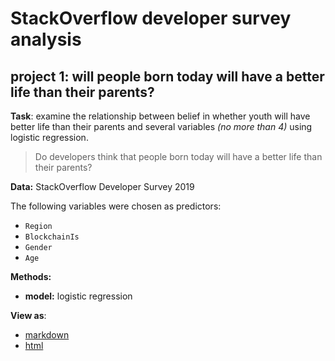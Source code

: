# StackOverflow developer survey analysis

## project 1: will people born today will have a better life than their parents?

**Task**: examine the relationship between belief in whether youth will have better life than their parents and several variables *(no more than 4)* using logistic regression. 

> Do developers think that people born today will have a better life than their parents? 

**Data:** StackOverflow Developer Survey 2019

The following variables were chosen as predictors:

- `Region`  
- `BlockchainIs`  
- `Gender`  
- `Age`


**Methods:** 
- **model:** logistic regression  

**View as**:
- [markdown](logit/logit.md)  
- [html](http://actuallyykatie.github.io/stack/logit/logit.html)